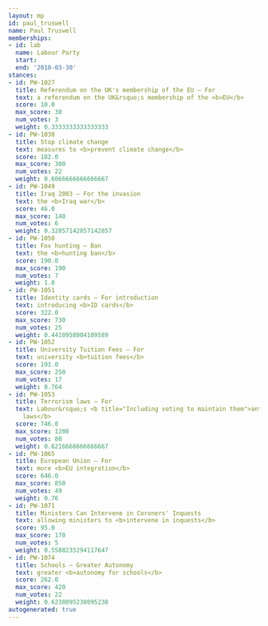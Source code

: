 ```yaml
---
layout: mp
id: paul_truswell
name: Paul Truswell
memberships:
- id: lab
  name: Labour Party
  start: 
  end: '2010-03-30'
stances:
- id: PW-1027
  title: Referendum on the UK's membership of the EU — For
  text: a referendum on the UK&rsquo;s membership of the <b>EU</b>
  score: 10.0
  max_score: 30
  num_votes: 3
  weight: 0.3333333333333333
- id: PW-1030
  title: Stop climate change
  text: measures to <b>prevent climate change</b>
  score: 182.0
  max_score: 300
  num_votes: 22
  weight: 0.6066666666666667
- id: PW-1049
  title: Iraq 2003 — For the invasion
  text: the <b>Iraq war</b>
  score: 46.0
  max_score: 140
  num_votes: 6
  weight: 0.32857142857142857
- id: PW-1050
  title: Fox hunting — Ban
  text: the <b>hunting ban</b>
  score: 190.0
  max_score: 190
  num_votes: 7
  weight: 1.0
- id: PW-1051
  title: Identity cards — For introduction
  text: introducing <b>ID cards</b>
  score: 322.0
  max_score: 730
  num_votes: 25
  weight: 0.4410958904109589
- id: PW-1052
  title: University Tuition Fees — For
  text: university <b>tuition fees</b>
  score: 191.0
  max_score: 250
  num_votes: 17
  weight: 0.764
- id: PW-1053
  title: Terrorism laws — For
  text: Labour&rsquo;s <b title="Including voting to maintain them">anti-terrorism
    laws</b>
  score: 746.0
  max_score: 1200
  num_votes: 80
  weight: 0.6216666666666667
- id: PW-1065
  title: European Union — For
  text: more <b>EU integration</b>
  score: 646.0
  max_score: 850
  num_votes: 49
  weight: 0.76
- id: PW-1071
  title: Ministers Can Intervene in Coroners' Inquests
  text: allowing ministers to <b>intervene in inquests</b>
  score: 95.0
  max_score: 170
  num_votes: 5
  weight: 0.5588235294117647
- id: PW-1074
  title: Schools — Greater Autonomy
  text: greater <b>autonomy for schools</b>
  score: 262.0
  max_score: 420
  num_votes: 22
  weight: 0.6238095238095238
autogenerated: true
---
```

